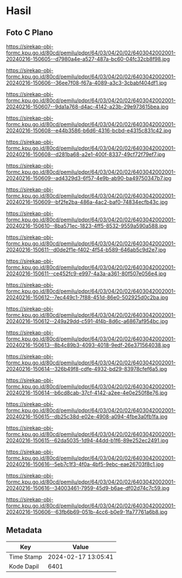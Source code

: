 # Hasil

## Foto C Plano

https://sirekap-obj-formc.kpu.go.id/80cd/pemilu/pdpr/64/03/04/20/02/6403042002001-20240216-150605--d7980a4e-a527-487a-bc60-04fc32cb8f98.jpg

https://sirekap-obj-formc.kpu.go.id/80cd/pemilu/pdpr/64/03/04/20/02/6403042002001-20240216-150606--36ee7f08-f67a-4089-a3c3-3cbabf404df1.jpg

https://sirekap-obj-formc.kpu.go.id/80cd/pemilu/pdpr/64/03/04/20/02/6403042002001-20240216-150607--9da1a768-d4ac-4142-a23b-29e973615bea.jpg

https://sirekap-obj-formc.kpu.go.id/80cd/pemilu/pdpr/64/03/04/20/02/6403042002001-20240216-150608--e44b3586-b6d6-4316-bcbd-e4315c831c42.jpg

https://sirekap-obj-formc.kpu.go.id/80cd/pemilu/pdpr/64/03/04/20/02/6403042002001-20240216-150608--d281ba68-a2e1-400f-8337-49cf72f79ef7.jpg

https://sirekap-obj-formc.kpu.go.id/80cd/pemilu/pdpr/64/03/04/20/02/6403042002001-20240216-150609--ad4329d3-6f57-4e9b-ab90-ba49750347b7.jpg

https://sirekap-obj-formc.kpu.go.id/80cd/pemilu/pdpr/64/03/04/20/02/6403042002001-20240216-150609--bf2fe2ba-486a-4ac2-baf0-74834ecfb43c.jpg

https://sirekap-obj-formc.kpu.go.id/80cd/pemilu/pdpr/64/03/04/20/02/6403042002001-20240216-150610--8ba571ec-1823-4ff5-8532-9559a590a588.jpg

https://sirekap-obj-formc.kpu.go.id/80cd/pemilu/pdpr/64/03/04/20/02/6403042002001-20240216-150611--d0de2f1e-f402-4f54-b589-646ab5c9d2e7.jpg

https://sirekap-obj-formc.kpu.go.id/80cd/pemilu/pdpr/64/03/04/20/02/6403042002001-20240216-150611--ce452fc9-e997-4a3a-a361-80f507e056e4.jpg

https://sirekap-obj-formc.kpu.go.id/80cd/pemilu/pdpr/64/03/04/20/02/6403042002001-20240216-150612--7ec449c1-7f88-451d-86e0-502925d0c2ba.jpg

https://sirekap-obj-formc.kpu.go.id/80cd/pemilu/pdpr/64/03/04/20/02/6403042002001-20240216-150612--249a29dd-c591-4f4b-8d6c-a6867af954bc.jpg

https://sirekap-obj-formc.kpu.go.id/80cd/pemilu/pdpr/64/03/04/20/02/6403042002001-20240216-150613--8b4c89b3-4093-4018-9edf-26e371564038.jpg

https://sirekap-obj-formc.kpu.go.id/80cd/pemilu/pdpr/64/03/04/20/02/6403042002001-20240216-150614--326b49f8-cdfe-4932-bd29-83978cfef6a5.jpg

https://sirekap-obj-formc.kpu.go.id/80cd/pemilu/pdpr/64/03/04/20/02/6403042002001-20240216-150614--b6cd8cab-37cf-4142-a2ee-4e0e250f8e76.jpg

https://sirekap-obj-formc.kpu.go.id/80cd/pemilu/pdpr/64/03/04/20/02/6403042002001-20240216-150615--db25c38d-e02e-4908-a094-4fbe3a0fb1fa.jpg

https://sirekap-obj-formc.kpu.go.id/80cd/pemilu/pdpr/64/03/04/20/02/6403042002001-20240216-150615--62da5035-1d94-44dd-b1f6-89e252ec2491.jpg

https://sirekap-obj-formc.kpu.go.id/80cd/pemilu/pdpr/64/03/04/20/02/6403042002001-20240216-150616--5eb7c1f3-4f0a-4bf5-9ebc-eae26703f8c1.jpg

https://sirekap-obj-formc.kpu.go.id/80cd/pemilu/pdpr/64/03/04/20/02/6403042002001-20240216-150616--34003461-7959-45d9-b6ae-df02d74c7c59.jpg

https://sirekap-obj-formc.kpu.go.id/80cd/pemilu/pdpr/64/03/04/20/02/6403042002001-20240216-150606--63fb6b69-051b-4cc6-b0e9-1fa77761a6b8.jpg


## Metadata

| Key        | Value               |
| ---------- | ------------------- |
| Time Stamp | 2024-02-17 13:05:41 |
| Kode Dapil | 6401                |



